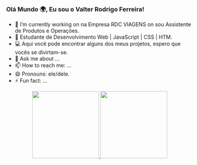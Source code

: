 ### Olá Mundo 🌍, Eu sou o Valter Rodrigo Ferreira!

- 🔭 I’m currently working on na Empresa RDC VIAGENS on sou Assistente de Produtos e Operações.
- 🌱 Estudante de Desenvolvimento Web | JavaScript | CSS | HTM.
- 💻 Aqui você pode encontrar alguns dos meus projetos, espero que vocês se divirtam-se.
- 💬 Ask me about ...
- 📫 How to reach me: ...
- 😄 Pronouns: ele/dele.
- ⚡ Fun fact: ...

<div align="center">
  <a href="https://github.com/ValterRodrigoFerreira">
  <img height="180em" src="https://github-readme-stats.vercel.app/api?username=ValterRodrigoFerreira&show_icons=true&theme=dark&include_all_commits=true&count_private=true"/>
  <img height="180em" src="https://github-readme-stats.vercel.app/api/top-langs/?username=ValterRodrigoFerreira&layout=compact&langs_count=7&theme=dark"/>
</div>
